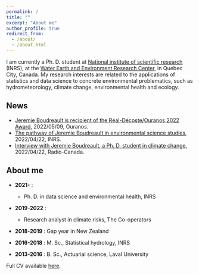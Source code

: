 ```yaml
---
permalink: /
title: ""
excerpt: "About me"
author_profile: true
redirect_from: 
  - /about/
  - /about.html
---
```


I am currently a Ph. D. student at [National institute of scientific research](https://inrs.ca/en/) (INRS), at the [Water Earth and Environment Research Center](https://inrs.ca/en/inrs/research-centres/eau-terre-environnement-research-centre/), in Quebec City, Canada. My research interests are related to the applications of statistics and data science to concrete environmental problematics, such as hydrometeorology, climate change, environmental health and ecology.

News
----------

* [Jeremie Boudreault is recipient of the Réal-Décoste/Ouranos 2022 Award](https://www.ouranos.ca/felicitations-au-recipiendaire-du-prix-real-decoste-2022/), 2022/05/09, Ouranos.
* [The pathway of Jeremie Boudreault in environmental science studies](https://inrs.ca/actualites/ma-recherche-en-serie-la-passion-pour-lenvironnement-de-jeremie-boudreault-de-la-maitrise-au-doctorat/), 2022/04/22, INRS.
* [Interview with Jeremie Boudreault, a Ph. D. student in climate change](https://ici.radio-canada.ca/ohdio/premiere/emissions/place-publique/episodes/622784/rattrapage-du-vendredi-22-avril-2022/8?fbclid=IwAR3RnzZaGAJ6dpHQw4YDKKyxn9wqVtviFJphlqIKjWB8S76jWbW0nJhrA38), 2022/04/22, Radio-Canada.


About me
----------

* **2021-** :
  * Ph. D. in data science and environmental health, INRS

* **2019-2022** : 
  * Research analyst in climate risks, The Co-operators

* **2018-2019** :  Gap year in New Zealand

* **2016-2018** :  M. Sc., Statistical hydrology, INRS

* **2013-2016** : B. Sc., Actuarial science, Laval University

Full CV available [here](https://jeremieboudreault.github.io/cv/).